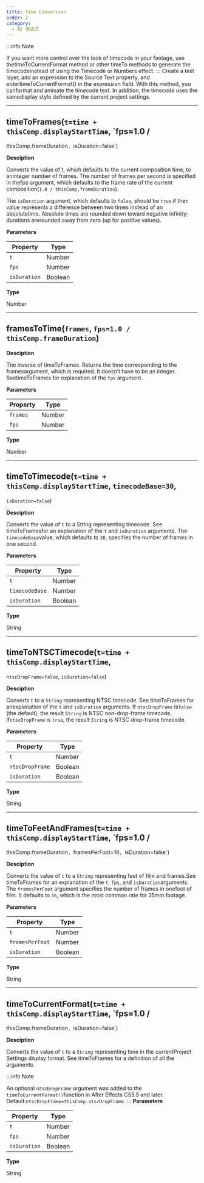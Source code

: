 ```yaml
---
title: Time Conversion
order: 2
category:
  - AE 表达式
---
```


:::info Note

If you want more control over the look of timecode in your footage, use thetimeToCurrentFormat method or other timeTo methods to generate the timecodeinstead of using the Timecode or Numbers effect.
:::
Create a text layer, add an expression to the Source Text property, and entertimeToCurrentFormat() in the expression field. With this method, you canformat and animate the timecode text. In addition, the timecode uses the samedisplay style defined by the current project settings.

---

## timeToFrames(`t=time + thisComp.displayStartTime`, `fps=1.0 /

thisComp.frameDuration`, `isDuration=false`)

**Desciption**

Converts the value of t, which defaults to the current composition time, to aninteger number of frames. The number of frames per second is specified in thefps argument, which defaults to the frame rate of the current composition(`1.0 / thisComp.frameDuration`).

The `isDuration` argument, which defaults to `false`, should be `true` if the`t` value represents a difference between two times instead of an absolutetime. Absolute times are rounded down toward negative infinity; durations arerounded away from zero (up for positive values).

**Parameters**

| Property     | Type    |
| ------------ | ------- |
| `t`          | Number  |
| `fps`        | Number  |
| `isDuration` | Boolean |

**Type**

Number

---

## framesToTime(`frames`, `fps=1.0 / thisComp.frameDuration`)

**Desciption**

The inverse of timeToFrames. Returns the time corresponding to the framesargument, which is required. It doesn’t have to be an integer. SeetimeToFrames for explanation of the `fps` argument.

**Parameters**

| Property | Type   |
| -------- | ------ |
| `frames` | Number |
| `fps`    | Number |

**Type**

Number

---

## timeToTimecode(`t=time + thisComp.displayStartTime`, `timecodeBase=30`,

`isDuration=false`)

**Desciption**

Converts the value of `t` to a String representing timecode. See timeToFramesfor an explanation of the `t` and `isDuration` arguments. The `timecodeBase`value, which defaults to `30`, specifies the number of frames in one second.

**Parameters**

| Property       | Type    |
| -------------- | ------- |
| `t`            | Number  |
| `timecodeBase` | Number  |
| `isDuration`   | Boolean |

**Type**

String

---

## timeToNTSCTimecode(`t=time + thisComp.displayStartTime`,

`ntscDropFrame=false`, `isDuration=false`)

**Desciption**

Converts `t` to a `String` representing NTSC timecode. See timeToFrames for anexplanation of the `t` and `isDuration` arguments. If `ntscDropFrame` is`false` (the default), the result `String` is NTSC non-drop-frame timecode. If`ntscDropFrame` is `true`, the result `String` is NTSC drop-frame timecode.

**Parameters**

| Property        | Type    |
| --------------- | ------- |
| `t`             | Number  |
| `ntscDropFrame` | Boolean |
| `isDuration`    | Boolean |

**Type**

String

---

## timeToFeetAndFrames(`t=time + thisComp.displayStartTime`, `fps=1.0 /

thisComp.frameDuration`, `framesPerFoot=16`, `isDuration=false`)

**Desciption**

Converts the value of `t` to a `String` representing feet of film and frames.See timeToFrames for an explanation of the `t`, `fps`, and `isDuration`arguments. The `framesPerFoot` argument specifies the number of frames in onefoot of film. It defaults to `16`, which is the most common rate for 35mm
footage.

**Parameters**

| Property        | Type    |
| --------------- | ------- |
| `t`             | Number  |
| `framesPerFoot` | Number  |
| `isDuration`    | Boolean |

**Type**

String

---

## timeToCurrentFormat(`t=time + thisComp.displayStartTime`, `fps=1.0 /

thisComp.frameDuration`, `isDuration=false`)

**Desciption**

Converts the value of `t` to a `String` representing time in the currentProject Settings display format. See timeToFrames for a definition of all the
arguments.

:::info Note

An optional `ntscDropFrame` argument was added to the `timeToCurrentFormat()`function in After Effects CS5.5 and later. Default:`ntscDropFrame=thisComp.ntscDropFrame`.
:::
**Parameters**

| Property     | Type    |
| ------------ | ------- |
| `t`          | Number  |
| `fps`        | Number  |
| `isDuration` | Boolean |

**Type**

String
